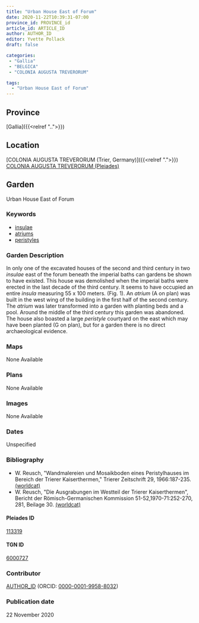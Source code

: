 ```yaml
---
title: "Urban House East of Forum"
date: 2020-11-22T10:39:31-07:00
province_id: PROVINCE_id
article_id: ARTICLE_ID
author: AUTHOR_ID
editor: Yvette Pollack
draft: false

categories:
 - "Gallia"
 - "BELGICA"
 - "COLONIA AUGUSTA TREVERORUM"

tags:
  - "Urban House East of Forum"
---
```


## Province
[Gallia]({{<relref "..">}})

## Location

[COLONIA AUGUSTA TREVERORUM (Trier, Germany)]({{<relref ".">}}) \
[COLONIA AUGUSTA TREVERORUM (Pleiades)](https://pleiades.stoa.org/places/113319)

<!--### Location Description-->

<!-- LEAVE THIS BLANK FOR NOW -->

<!--## Sublocation-->

<!--
[AREA WITHIN LOCATION, LIKE “PALATINE HILL”](GEOREFERENCE LINK)
A sublocation is any area larger than an individual garden, but located within a location. I would always try to include a link to a controlled vocabulary here if possible. This ID may well be different from the Garden ID, e.g., Pompeii versus a Garden in one of the houses which has its own Pleiades ID.
-->

<!--### Sublocation Description-->

<!-- DESCRIPTION -->

## Garden
Urban House East of Forum

### Keywords
- [insulae](http://vocab.getty.edu/page/aat/300000325)
- [atriums](http://vocab.getty.edu/page/aat/300004097)
- [peristyles](http://vocab.getty.edu/page/aat/300080971)



### Garden Description

In only one of the excavated houses of the second and third century in two *insulae* east of the forum beneath the imperial baths can gardens be shown to have existed. This house was demolished when the imperial baths were erected in the last decade of the third century. It seems to have occupied an entire *insula* measuring 55 x 100 meters. (Fig. 1). An *atrium* (A on plan) was built in the west wing of the building in the first half of the second century. The *atrium* was later transformed into a garden with planting beds and a pool. Around the middle of the third century this garden was abandoned. The house also boasted a large *peristyle* courtyard on the east which may have been planted (G on plan), but for a garden there is no direct archaeological evidence.

<!-- Whole entry comes from draft file-->



### Maps

None Available

### Plans

None Available
<!--
{{< figure src="IMG_URL" alt="ALT_TEXT" title="CAPTION" >}}
-->

### Images

None Available
<!--
{{< figure src="IMG_URL" alt="ALT_TEXT" title="CAPTION" >}}
-->

### Dates
Unspecified

### Bibliography
- W. Reusch, "Wandmalereien und Mosaikboden eines Peristylhauses im Bereich der Trierer Kaiserthermen," Trierer Zeitschrift 29, 1966:187-235. [(worldcat)](http://www.worldcat.org/oclc/1088857189)
- W. Reusch, "Die Ausgrabungen im Westteil der Trierer Kaiserthermen", Bericht der Römisch-Germanischen Kommission 51-52,1970-71:252-270, 281, Beilage 30. [(worldcat)](http://www.worldcat.org/oclc/67721035)


<!--#### Periodo ID-->

<!-- [PERIODO_ID](https://pleiades.stoa.org/places/PLEIADES_ID) -->

#### Pleiades ID

[113319](https://pleiades.stoa.org/places/113319)

#### TGN ID
[6000727](http://vocab.getty.edu/page/tgn/6000727)

### Contributor
[AUTHOR_ID](link) (ORCID: [0000-0001-9958-8032](https://orcid.org/0000-0001-9958-8032))

### Publication date
22 November 2020

<!--### Related articles-->

<!-- Links to other related articles. Leave blank for now -->

